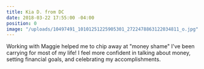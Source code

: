 ```yaml
---
title: Kia D. from DC
date: 2018-03-22 17:55:00 -04:00
position: 0
image: "/uploads/10497491_10101251225905301_2722478863122034811_o.jpg"
---
```


Working with Maggie helped me to chip away at "money shame" I've been carrying for most of my life! I feel more confident in talking about money, setting financial goals, and celebrating my accomplishments.